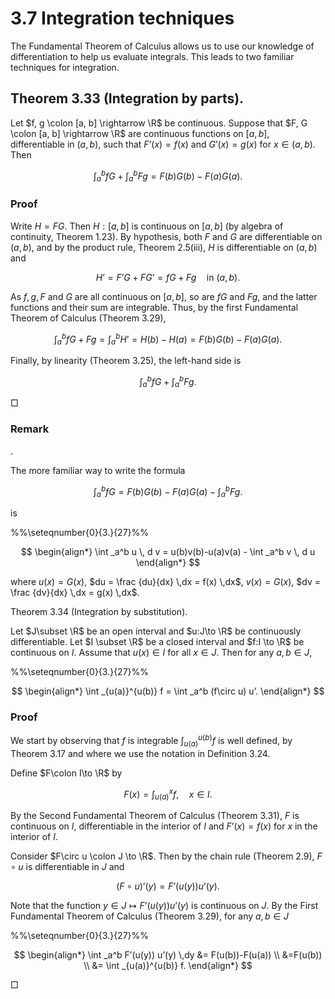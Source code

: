 # 3.7 Integration techniques

The Fundamental Theorem of Calculus allows us to use our knowledge of differentiation to help us evaluate integrals. This leads to two familiar techniques for integration.

## Theorem 3.33 (Integration by parts).

Let $f, g \colon [a, b] \rightarrow \R$ be continuous. Suppose that $F, G \colon [a, b] \rightarrow \R$ are continuous functions on $[a,b]$, differentiable in $(a,b)$, such that $F’(x)= f(x)$ and $G’(x) = g(x)$ for $x\in (a,b)$. Then

$$
\int _a^b fG + \int _a^b Fg = F(b)G(b) - F(a)G(a).
$$

### Proof
 Write $H = FG$. Then $H:[a,b]$ is continuous on $[a,b]$ (by algebra of continuity, Theorem 1.23). By hypothesis, both $F$ and $G$ are differentiable on $(a, b)$, and by the product rule, Theorem 2.5(iii), $H$ is differentiable on $(a,b)$ and

$$
H’ = F’G+FG’=fG + Fg \quad \text {in }(a,b).
$$

As $f,\,g,\,F$ and $G$ are all continuous on $[a,b]$, so are $fG$ and $Fg$, and the latter functions and their sum are integrable. Thus, by the first Fundamental Theorem of Calculus (Theorem 3.29),

$$
\int _a^b fG + Fg = \int _{a}^{b} H’=H(b) - H(a) = F(b)G(b) - F(a)G(a).
$$

Finally, by linearity (Theorem 3.25), the left-hand side is

$$
\int _a^b fG + \int _a^b Fg.
$$

□

### Remark

.

The more familiar way to write the formula

$$
\int _a^b fG = F(b)G(b) - F(a)G(a) - \int _a^b Fg.
$$

is

%%\seteqnumber{0}{3.}{27}%%

$$
\begin{align*} \int _a^b u \, d v = u(b)v(b)-u(a)v(a) - \int _a^b v \, d u \end{align*}
$$

where $u(x) = G(x)$, $du = \frac {du}{dx} \,dx = f(x) \,dx$, $v(x) = G(x)$, $dv = \frac {dv}{dx} \,dx = g(x) \,dx$.

Theorem 3.34 (Integration by substitution).

Let $J\subset \R$ be an open interval and $u:J\to \R$ be continuously differentiable. Let $I \subset \R$ be a closed interval and $f:I \to \R$ be continuous on $I$. Assume that $u(x) \in I$ for all $x\in J$. Then for any $a,b\in J$,

%%\seteqnumber{0}{3.}{27}%%

$$
\begin{align*} \int _{u(a)}^{u(b)} f = \int _a^b (f\circ u) u’. \end{align*}
$$

### Proof


We start by observing that $f$ is integrable $\int _{u(a)}^{u(b)} f$ is well defined, by Theorem 3.17 and where we use the notation in Definition 3.24.

Define $F\colon I\to \R$ by

$$
F(x) = \int _{u(a)}^x f, \quad x \in I.
$$

By the Second Fundamental Theorem of Calculus (Theorem 3.31), $F$ is continuous on $I$, differentiable in the interior of $I$ and $F’(x) = f(x)$ for $x$ in the interior of $I$.

Consider $F\circ u \colon J \to \R$. Then by the chain rule (Theorem 2.9), $F\circ u$ is differentiable in $J$ and

$$
(F\circ u)’(y) = F’(u(y)) u’(y) .
$$

Note that the function $y \in J \mapsto F’(u(y)) u’(y)$ is continuous on $J$. By the First Fundamental Theorem of Calculus (Theorem 3.29), for any $a,b\in J$

%%\seteqnumber{0}{3.}{27}%%

$$
\begin{align*} \int _a^b F’(u(y)) u’(y) \,dy &= F(u(b))-F(u(a)) \\ &=F(u(b)) \\ &= \int _{u(a)}^{u(b)} f. \end{align*}
$$

□
